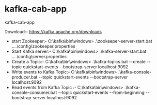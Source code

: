 # kafka-cab-app
kafka-cab-app

Download:- https://kafka.apache.org/downloads


- start Zookeeper:- C:\kafka\bin\windows> .\zookeeper-server-start.bat ..\..\config\zookeeper.properties
- Start Kafka server:- C:\kafka\bin\windows> .\kafka-server-start.bat ..\..\config\server.properties
- Create a Topic:- C:\kafka\bin\windows> .\kafka-topics.bat --create --topic quickstart-events --bootstrap-server localhost:9092
- Write events to Kafka Topic:- C:\kafka\bin\windows> .\kafka-console-producer.bat  --topic quickstart-events --bootstrap-server localhost:9092
- Read events from Kafka Topic :- C:\kafka\bin\windows> .\kafka-console-consumer.bat --topic quickstart-events --from-beginning --bootstrap-server localhost:9092
